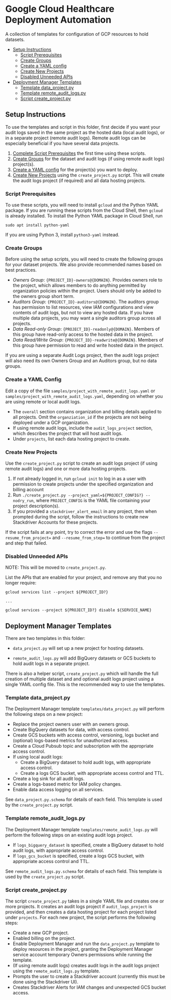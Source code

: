 # Google Cloud Healthcare Deployment Automation

A collection of templates for configuration of GCP resources to hold datasets.

*   [Setup Instructions](#setup-instructions)
    *   [Script Prerequisites](#script-prerequisites)
    *   [Create Groups](#create-groups)
    *   [Create a YAML config](#create-a-yaml-config)
    *   [Create New Projects](#create-new-projects)
    *   [Disabled Unneeded APIs](#disabled-unneeded-apis)
*   [Deployment Manager Templates](#deployment-manager-templates)
    *   [Template data_project.py](#template-data_projectpy)
    *   [Template remote_audit_logs.py](#template-remote_audit_logspy)
    *   [Script create_project.py](#script-create_projectpy)

## Setup Instructions

To use the templates and script in this folder, first decide if you want your
audit logs saved in the same project as the hosted data (local audit logs),
or in a separate project (remote audit logs). Remote audit logs can be
especially beneficial if you have several data projects.

1.  [Complete Script Prerequisites](#script-prerequisites) the first time using
    these scripts.
1.  [Create Groups](#create-groups) for the dataset and audit logs (if using
    remote audit logs) project(s).
1.  [Create a YAML config](#create-a-yaml-config) for the project(s) you want
    to deploy.
1.  [Create New Projects](#create-new-projects) using the `create_project.py`
    script. This will create the audit logs project (if required) and all data
    hosting projects.

### Script Prerequisites

To use these scripts, you will need to install `gcloud` and the Python YAML
package. If you are running these scripts from the Cloud Shell, then `gcloud` is
already installed. To install the Python YAML package in Cloud Shell, run

```shell
sudo apt install python-yaml
```

If you are using Python 3, install `python3-yaml` instead.


### Create Groups

Before using the setup scripts, you will need to create the following groups for
your dataset projects. We also provide recommended names based on best
practices.

*   *Owners Group*: `{PROJECT_ID}-owners@{DOMAIN}`. Provides owners role to the
    project, which allows members to do anything permitted by organization
    policies within the project. Users should only be added to the owners group
    short term.
*   *Auditors Group*: `{PROJECT_ID}-auditors@{DOMAIN}`. The auditors group has
    permission to list resources, view IAM configurations and view contents of
    audit logs, but not to view any hosted data. If you have multiple data
    projects, you may want a single auditors group across all projects.
*   *Data Read-only Group*: `{PROJECT_ID}-readonly@{DOMAIN}`. Members of this
    group have read-only access to the hosted data in the project.
*   *Data Read/Write Group*: `{PROJECT_ID}-readwrite@{DOMAIN}`. Members of this
    group have permission to read and write hosted data in the project.

If you are using a separate Audit Logs project, then the audit logs project will
also need its own Owners Group and an Auditors group, but no data groups.

### Create a YAML Config

Edit a copy of the file `samples/project_with_remote_audit_logs.yaml` or
`samples/project_with_remote_audit_logs.yaml`, depending on whether you are
using remote or local audit logs.

*   The `overall` section contains organization and billing details applied to
    all projects. Omit the `organziation_id` if the projects are not being
    deployed under a GCP organization.
*   If using remote audit logs, include the `audit_logs_project` section, which
    describes the project that will host audit logs.
*   Under `projects`, list each data hosting project to create.

### Create New Projects

Use the `create_project.py` script to create an audit logs project (if using
remote audit logs) and one or more data hosting projects.

1.  If not already logged in, run `gcloud init` to log in as a user with
    permission to create projects under the specified organization and billing
    account
1.  Run `./create_project.py --project_yaml=${PROJECT_CONFIG?} --nodry_run`,
    where `PROJECT_CONFIG` is the YAML file containing your project
    description(s).
1.  If you provided a `stackdriver_alert_email` in any project, then when
    prompted during the script, follow the instructions to create new
    Stackdriver Accounts for these projects.

If the script fails at any point, try to correct the error and use the flags
`--resume_from_project=` and `--resume_from_step=` to continue from the project
and step that failed.

### Disabled Unneeded APIs

NOTE: This will be moved to `create_project.py`.

List the APIs that are enabled for your project, and remove any that you no
longer require:

```shell
gcloud services list --project ${PROJECT_ID?}

...

gcloud services --project ${PROJECT_ID?} disable ${SERVICE_NAME}
```

## Deployment Manager Templates

There are two templates in this folder:

*   `data_project.py` will set up a new project for hosting datasets.

*   `remote_audit_logs.py` will add BigQuery datasets or GCS buckets to hold
    audit logs in a separate project.

There is also a helper script, `create_project.py` which will handle the
full creation of multiple dataset and and optional audit logs project using a
single YAML config file. This is the recommended way to use the templates.

### Template data_project.py

The Deployment Manager template `templates/data_project.py` will perform the
following steps on a new project:

*   Replace the project owners user with an owners group.
*   Create BigQuery datasets for data, with access control.
*   Create GCS buckets with access control, versioning, logs bucket and
    (optional) logs-based metrics for unauthorized access.
*   Create a Cloud Pubsub topic and subscription with the appropriate access
    control.
*   If using local audit logs:
    *   Create a BigQuery dataset to hold audit logs, with appropriate access
        control.
    *   Create a logs GCS bucket, with appropriate access control and TTL.
*   Create a log sink for all audit logs.
*   Create a logs-based metric for IAM policy changes.
*   Enable data access logging on all services.

See `data_project.py.schema` for details of each field. This template is used by
the `create_project.py` script.

### Template remote_audit_logs.py

The Deployment Manager template `templates/remote_audit_logs.py` will perform
the following steps on an existing audit logs project.

*   If `logs_bigquery_dataset` is specified, create a BigQuery dataset to hold
    audit logs, with appropriate access control.
*   If `logs_gcs_bucket` is specified, create a logs GCS bucket, with
    appropriate access control and TTL.

See `remote_audit_logs.py.schema` for details of each field. This template is
used by the `create_project.py` script.

### Script create_project.py

The script `create_project.py` takes in a single YAML file and creates one or
more projects. It creates an audit logs project if `audit_logs_project` is
provided, and then creates a data hosting project for each project listed under
`projects`. For each new project, the script performs the following steps:

*   Create a new GCP project.
*   Enabled billing on the project.
*   Enable Deployment Manager and run the `data_project.py` template to deploy
    resources in the project, granting the Deployment Manager service account
    temporary Owners permissions while running the template.
*   (If using remote audit logs) creates audit logs in the audit logs project
    using the `remote_audit_logs.py` template.
*   Prompts the user to create a Stackdriver account (currently this must be
    done using the Stackdriver UI).
*   Creates Stackdriver Alerts for IAM changes and unexpected GCS bucket access.
